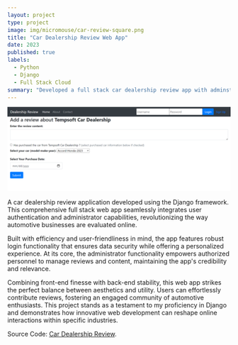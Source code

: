 ```yaml
---
layout: project
type: project
image: img/micromouse/car-review-square.png
title: "Car Dealership Review Web App"
date: 2023
published: true
labels:
  - Python
  - Django
  - Full Stack Cloud
summary: "Developed a full stack car dealership review app with adminstration and login capabilities."
---
```


<div class="text-center p-4">
  <img src="../img/micromouse/dealership_review_submission.png" class="img-thumbnail" >
</div>

A car dealership review application developed using the Django framework. This comprehensive full stack web app seamlessly integrates user authentication and administrator capabilities, revolutionizing the way automotive businesses are evaluated online.

Built with efficiency and user-friendliness in mind, the app features robust login functionality that ensures data security while offering a personalized experience. At its core, the administrator functionality empowers authorized personnel to manage reviews and content, maintaining the app's credibility and relevance.

Combining front-end finesse with back-end stability, this web app strikes the perfect balance between aesthetics and utility. Users can effortlessly contribute reviews, fostering an engaged community of automotive enthusiasts. This project stands as a testament to my proficiency in Django and demonstrates how innovative web development can reshape online interactions within specific industries.

Source Code: [Car Dealership Review](https://github.com/kreyeshuynh5/agfzb-CloudAppDevelopment_Capstone).

